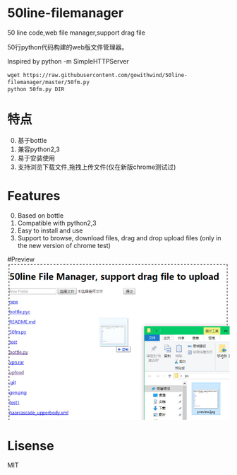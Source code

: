 # 50line-filemanager
50 line code,web file manager,support drag file

50行python代码构建的web版文件管理器。

Inspired by python -m SimpleHTTPServer
```
wget https://raw.githubusercontent.com/gowithwind/50line-filemanager/master/50fm.py
python 50fm.py DIR
```
# 特点
0. 基于bottle
1. 兼容python2,3
2. 易于安装使用
3. 支持浏览下载文件,拖拽上传文件(仅在新版chrome测试过)

# Features
0. Based on bottle
1. Compatible with python2,3
2. Easy to install and use
3. Support to browse, download files, drag and drop upload files (only in the new version of chrome test)

#Preview
![preview](https://raw.githubusercontent.com/gowithwind/50line-filemanager/master/preview.jpg)

# Lisense
MIT
